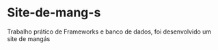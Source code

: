 # Site-de-mang-s
Trabalho prático de Frameworks e banco de dados, foi desenvolvido um site de mangás 
